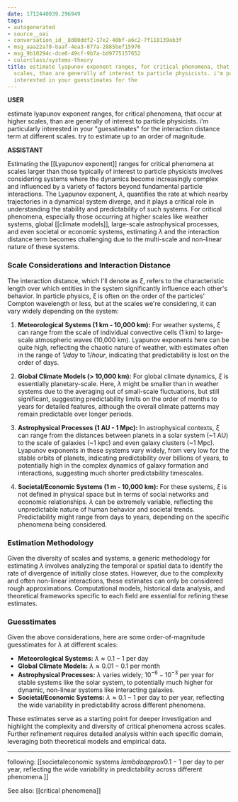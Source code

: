 ```yaml
---
date: 1712440039.296949
tags:
- autogenerated
- source__oai
- conversation_id__8d00ddf2-17e2-40bf-a6c2-7f118139ab3f
- msg_aaa22a70-baaf-4ea3-877a-2885bef15976
- msg_9b10294c-dce0-49cf-9b7a-bd9775157652
- colorclass/systems-theory
title: estimate lyapunov exponent ranges, for critical phenomena, that occur at higher
  scales, than are generally of interest to particle physicists. i'm particularly
  interested in your guesstimates for the
---
```


**USER**

estimate lyapunov exponent ranges, for critical phenomena, that occur at higher scales, than are generally of interest to particle physicists. i'm particularly interested in your "guesstimates" for the interaction distance term at different scales. try to estimate up to an order of magnitude.


**ASSISTANT**

Estimating the [[Lyapunov exponent]] ranges for critical phenomena at scales larger than those typically of interest to particle physicists involves considering systems where the dynamics become increasingly complex and influenced by a variety of factors beyond fundamental particle interactions. The Lyapunov exponent, $\lambda$, quantifies the rate at which nearby trajectories in a dynamical system diverge, and it plays a critical role in understanding the stability and predictability of such systems. For critical phenomena, especially those occurring at higher scales like weather systems, global [[climate models]], large-scale astrophysical processes, and even societal or economic systems, estimating $\lambda$ and the interaction distance term becomes challenging due to the multi-scale and non-linear nature of these systems.

### Scale Considerations and Interaction Distance

The interaction distance, which I'll denote as $\xi$, refers to the characteristic length over which entities in the system significantly influence each other's behavior. In particle physics, $\xi$ is often on the order of the particles' Compton wavelength or less, but at the scales we're considering, it can vary widely depending on the system:

1. **Meteorological Systems (1 km - 10,000 km):** For weather systems, $\xi$ can range from the scale of individual convective cells (1 km) to large-scale atmospheric waves (10,000 km). Lyapunov exponents here can be quite high, reflecting the chaotic nature of weather, with estimates often in the range of $1/day$ to $1/hour$, indicating that predictability is lost on the order of days.

2. **Global Climate Models (> 10,000 km):** For global climate dynamics, $\xi$ is essentially planetary-scale. Here, $\lambda$ might be smaller than in weather systems due to the averaging out of small-scale fluctuations, but still significant, suggesting predictability limits on the order of months to years for detailed features, although the overall climate patterns may remain predictable over longer periods.

3. **Astrophysical Processes (1 AU - 1 Mpc):** In astrophysical contexts, $\xi$ can range from the distances between planets in a solar system (~1 AU) to the scale of galaxies (~1 kpc) and even galaxy clusters (~1 Mpc). Lyapunov exponents in these systems vary widely, from very low for the stable orbits of planets, indicating predictability over billions of years, to potentially high in the complex dynamics of galaxy formation and interactions, suggesting much shorter predictability timescales.

4. **Societal/Economic Systems (1 m - 10,000 km):** For these systems, $\xi$ is not defined in physical space but in terms of social networks and economic relationships. $\lambda$ can be extremely variable, reflecting the unpredictable nature of human behavior and societal trends. Predictability might range from days to years, depending on the specific phenomena being considered.

### Estimation Methodology

Given the diversity of scales and systems, a generic methodology for estimating $\lambda$ involves analyzing the temporal or spatial data to identify the rate of divergence of initially close states. However, due to the complexity and often non-linear interactions, these estimates can only be considered rough approximations. Computational models, historical data analysis, and theoretical frameworks specific to each field are essential for refining these estimates.

### Guesstimates

Given the above considerations, here are some order-of-magnitude guesstimates for $\lambda$ at different scales:

- **Meteorological Systems:** $\lambda \approx 0.1 - 1$ per day
- **Global Climate Models:** $\lambda \approx 0.01 - 0.1$ per month
- **Astrophysical Processes:** $\lambda$ varies widely; $10^{-6} - 10^{-3}$ per year for stable systems like the solar system, to potentially much higher for dynamic, non-linear systems like interacting galaxies.
- **Societal/Economic Systems:** $\lambda \approx 0.1 - 1$ per day to per year, reflecting the wide variability in predictability across different phenomena.

These estimates serve as a starting point for deeper investigation and highlight the complexity and diversity of critical phenomena across scales. Further refinement requires detailed analysis within each specific domain, leveraging both theoretical models and empirical data.


---


following: [[societaleconomic systems $lambda approx 0.1 - 1$ per day to per year, reflecting the wide variability in predictability across different phenomena.]]

See also: [[critical phenomena]]